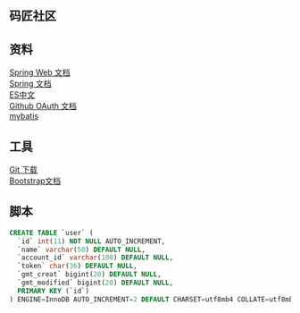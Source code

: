 ## 码匠社区

## 资料
[Spring Web 文档](https://spring.io/guides/gs/serving-web-content/#use-maven)  
[Spring 文档](https://spring.io/guides)  
[ES中文](https://elasticsearch.cn/)  
[Github OAuth 文档](https://developer.github.com/apps/building-oauth-apps/creating-an-oauth-app/)  
[mybatis](http://mybatis.org/spring-boot-starter/mybatis-spring-boot-autoconfigure/)

## 工具

[Git 下载](https://git-scm.com/download)  
[Bootstrap文档](https://v3.bootcss.com/)


## 脚本
```sql
CREATE TABLE `user` (
  `id` int(11) NOT NULL AUTO_INCREMENT,
  `name` varchar(50) DEFAULT NULL,
  `account_id` varchar(100) DEFAULT NULL,
  `token` char(36) DEFAULT NULL,
  `gmt_creat` bigint(20) DEFAULT NULL,
  `gmt_modified` bigint(20) DEFAULT NULL,
  PRIMARY KEY (`id`)
) ENGINE=InnoDB AUTO_INCREMENT=2 DEFAULT CHARSET=utf8mb4 COLLATE=utf8mb4_0900_ai_ci


```